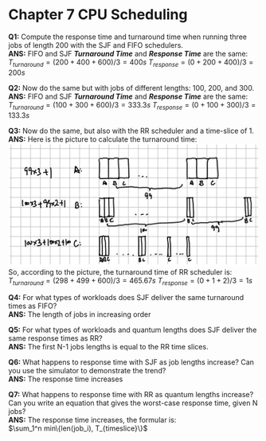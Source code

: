 # Chapter 7 CPU Scheduling
**Q1:** Compute the response time and turnaround time when running three jobs of length 200 with the SJF and FIFO schedulers.  
**ANS:** FIFO and SJF ***Turnaround Time*** and ***Response Time*** are the same: 
$T_{turnaround} = (200 + 400 + 600) / 3 = 400s$
$T_{response} = (0 + 200 + 400) / 3 = 200s$

**Q2:** Now do the same but with jobs of different lengths: 100, 200, and 300.  
**ANS:** FIFO and SJF ***Turnaround Time*** and ***Response Time*** are the same: 
$T_{turnaround} = (100 + 300 + 600) / 3 = 333.3s$
$T_{response} = (0 + 100 + 300) / 3 = 133.3s$

**Q3:** Now do the same, but also with the RR scheduler and a time-slice of 1.  
**ANS:** Here is the picture to calculate the turnaround time:
![RoundRobin](./RoundRobin.png)
So, according to the picture, the turnaround time of RR scheduler is: 
$T_{turnaround} = (298 + 499 + 600) / 3 = 465.67s$
$T_{response} = (0 + 1 + 2) / 3 = 1s$

**Q4:** For what types of workloads does SJF deliver the same turnaround times as FIFO?  
**ANS:** The length of jobs in increasing order

**Q5:** For what types of workloads and quantum lengths does SJF deliver the same response times as RR?  
**ANS:** The first N-1 jobs lengths is equal to the RR time slices.

**Q6:** What happens to response time with SJF as job lengths increase? Can you use the simulator to demonstrate the trend?  
**ANS:** The response time increases

**Q7:** What happens to response time with RR as quantum lengths increase? Can you write an equation that gives the worst-case response time, given N jobs?  
**ANS:**  The response time increases, the formular is:  
$\sum_1^n min\{len(job_i), T_{timeslice}\}$







